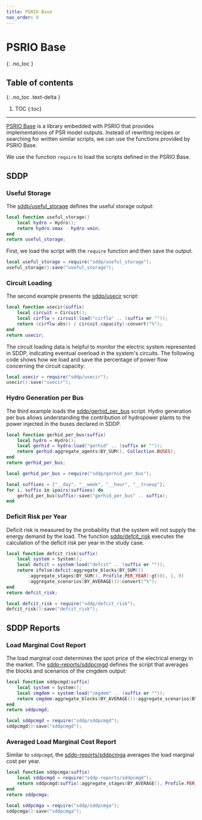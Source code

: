 ```yaml
---
title: PSRIO Base
nav_order: 9
---
```


# PSRIO Base
{: .no_toc }

## Table of contents
{: .no_toc .text-delta }

1. TOC
{:toc}

---

[PSRIO Base](https://github.com/psrenergy/psrio-base) is a library embedded with PSRIO that provides implementations of PSR model outputs. Instead of rewriting recipes or searching for written similar scripts, we can use the functions provided by PSRIO Base.

We use the function `require` to load the scripts defined in the PSRIO Base. 

## SDDP

### Useful Storage

The [sddp/useful_storage](https://github.com/psrenergy/psrio-base/blob/master/sddp/useful_storage.lua) defines the useful storage output:

```lua
local function useful_storage()
    local hydro = Hydro();
    return hydro.vmax - hydro.vmin;
end
return useful_storage;
```

First, we load the script with the `require` function and then save the output.

```lua
local useful_storage = require("sddp/useful_storage");
useful_storage():save("useful_storage");
```

### Circuit Loading

The second example presents the [sddp/usecir](https://github.com/psrenergy/psrio-base/blob/master/sddp/usecir.lua) script:

``` lua
local function usecir(suffix)
    local circuit = Circuit();
    local cirflw = circuit:load("cirflw" .. (suffix or ""));
    return (cirflw:abs() / circuit.capacity):convert("%");
end
return usecir;
```

The circuit loading data is helpful to monitor the electric system represented in SDDP, indicating eventual overload in the system's circuits. The following code shows how we load and save the percentage of power flow concerning the circuit capacity:

``` lua
local usecir = require("sddp/usecir");
usecir():save("usecir");
```

### Hydro Generation per Bus

The third example loads the [sddp/gerhid_per_bus](https://github.com/psrenergy/psrio-base/blob/master/sddp/gerhid_per_bus.lua) script. Hydro generation per bus allows understanding the contribution of hydropower plants to the power injected in the buses declared in SDDP. 

```lua
local function gerhid_per_bus(suffix)
    local hydro = Hydro();
    local gerhid = hydro:load("gerhid" .. (suffix or ""));
    return gerhid:aggregate_agents(BY_SUM(), Collection.BUSES);
end
return gerhid_per_bus;
```

```lua
local gerhid_per_bus = require("sddp/gerhid_per_bus");

local suffixes = {"__day", "__week", "__hour", "__trueup"};
for i, suffix in ipairs(suffixes) do 
    gerhid_per_bus(suffix):save("gerhid_per_bus" .. suffix); 
end
```

### Deficit Risk per Year

Deficit risk is measured by the probability that the system will not supply the energy demand by the load. The function [sddp/defcit_risk](https://github.com/psrenergy/psrio-base/blob/master/sddp/defcit_risk.lua) executes the calculation of the deficit risk per year in the study case. 

```lua
local function defcit_risk(suffix)
    local system = System();
    local defcit = system:load("defcit" .. (suffix or "")); 
    return ifelse(defcit:aggregate_blocks(BY_SUM())
        :aggregate_stages(BY_SUM(), Profile.PER_YEAR):gt(0), 1, 0)
        :aggregate_scenarios(BY_AVERAGE()):convert("%");
end
return defcit_risk;
```

```lua
local defcit_risk = require("sddp/defcit_risk");
defcit_risk():save("defcit_risk");
```

## SDDP Reports

### Load Marginal Cost Report

The load marginal cost determines the spot price of the electrical energy in the market. The [sddp-reports/sddpcmgd](https://github.com/psrenergy/psrio-base/blob/master/sddp-reports/sddpcmgd.lua) defines the script that averages the blocks and scenarios of the cmgdem output:

```lua
local function sddpcmgd(suffix)
    local system = System();
    local cmgdem = system:load("cmgdem" .. (suffix or ""));
    return cmgdem:aggregate_blocks(BY_AVERAGE()):aggregate_scenarios(BY_AVERAGE());
end
return sddpcmgd;
```

```lua
local sddpcmgd = require("sddp/sddpcmgd");
sddpcmgd():save("sddpcmgd");
```

### Averaged Load Marginal Cost Report

Similar to `sddpcmgd`, the [sddp-reports/sddpcmga](https://github.com/psrenergy/psrio-base/blob/master/sddp-reports/sddpcmga.lua) averages the load marginal cost per year.

```lua
local function sddpcmga(suffix)
    local sddpcmgd = require("sddp-reports/sddpcmgd");
    return sddpcmgd(suffix):aggregate_stages(BY_AVERAGE(), Profile.PER_YEAR);
end
return sddpcmga;
```

```lua
local sddpcmga = require("sddp/sddpcmga");
sddpcmga():save("sddpcmga");
```